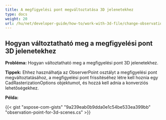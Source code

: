 ```yaml
---
title: A megfigyelési pont megváltoztatása 3D jelenetekhez
type: docs
weight: 20
url: /hu/net/developer-guide/how-to/work-with-3d-file/change-observation-point-for-3d-scenes/
---
```


## **Hogyan változtatható meg a megfigyelési pont 3D jelenetekhez**

**Probléma:** Hogyan változtatható meg a megfigyelési pont 3D jelenetekhez.

**Tippek:** Ehhez használhatja az ObserverPoint osztályt a megfigyelési pont megváltoztatásához, a megfigyelési pont frissítéséhez létre kell hoznia egy CadRasterizationOptions objektumot, és hozzá kell adnia a konverziós lehetőségekhez.

**Példa:**

{{< gist "aspose-com-gists" "9a239eab0b9dda0e1c54be533ea399bb" "observation-point-for-3d-scenes.cs" >}}
